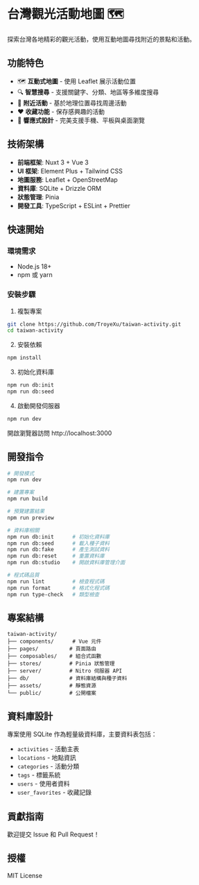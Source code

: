 # 台灣觀光活動地圖 🗺️

探索台灣各地精彩的觀光活動，使用互動地圖尋找附近的景點和活動。

## 功能特色

- 🗺️ **互動式地圖** - 使用 Leaflet 展示活動位置
- 🔍 **智慧搜尋** - 支援關鍵字、分類、地區等多維度搜尋
- 📍 **附近活動** - 基於地理位置尋找周邊活動
- ❤️ **收藏功能** - 保存感興趣的活動
- 📱 **響應式設計** - 完美支援手機、平板與桌面瀏覽

## 技術架構

- **前端框架**: Nuxt 3 + Vue 3
- **UI 框架**: Element Plus + Tailwind CSS
- **地圖服務**: Leaflet + OpenStreetMap
- **資料庫**: SQLite + Drizzle ORM
- **狀態管理**: Pinia
- **開發工具**: TypeScript + ESLint + Prettier

## 快速開始

### 環境需求

- Node.js 18+
- npm 或 yarn

### 安裝步驟

1. 複製專案

```bash
git clone https://github.com/TroyeXu/taiwan-activity.git
cd taiwan-activity
```

2. 安裝依賴

```bash
npm install
```

3. 初始化資料庫

```bash
npm run db:init
npm run db:seed
```

4. 啟動開發伺服器

```bash
npm run dev
```

開啟瀏覽器訪問 http://localhost:3000

## 開發指令

```bash
# 開發模式
npm run dev

# 建置專案
npm run build

# 預覽建置結果
npm run preview

# 資料庫相關
npm run db:init      # 初始化資料庫
npm run db:seed      # 載入種子資料
npm run db:fake      # 產生測試資料
npm run db:reset     # 重置資料庫
npm run db:studio    # 開啟資料庫管理介面

# 程式碼品質
npm run lint         # 檢查程式碼
npm run format       # 格式化程式碼
npm run type-check   # 類型檢查
```

## 專案結構

```
taiwan-activity/
├── components/      # Vue 元件
├── pages/          # 頁面路由
├── composables/    # 組合式函數
├── stores/         # Pinia 狀態管理
├── server/         # Nitro 伺服器 API
├── db/             # 資料庫結構與種子資料
├── assets/         # 靜態資源
└── public/         # 公開檔案
```

## 資料庫設計

專案使用 SQLite 作為輕量級資料庫，主要資料表包括：

- `activities` - 活動主表
- `locations` - 地點資訊
- `categories` - 活動分類
- `tags` - 標籤系統
- `users` - 使用者資料
- `user_favorites` - 收藏記錄

## 貢獻指南

歡迎提交 Issue 和 Pull Request！

## 授權

MIT License
